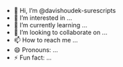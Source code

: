 - 👋 Hi, I’m @davishoudek-surescripts
- 👀 I’m interested in ...
- 🌱 I’m currently learning ...
- 💞️ I’m looking to collaborate on ...
- 📫 How to reach me ...
- 😄 Pronouns: ...
- ⚡ Fun fact: ...

<!---
davishoudek-surescripts/davishoudek-surescripts is a ✨ special ✨ repository because its `README.md` (this file) appears on your GitHub profile.
You can click the Preview link to take a look at your changes.
--->
